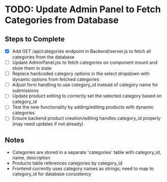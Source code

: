 # TODO: Update Admin Panel to Fetch Categories from Database

## Steps to Complete

- [x] Add GET /api/categories endpoint in Backend/server.js to fetch all categories from the database
- [ ] Update AdminPanel.jsx to fetch categories on component mount and store them in state
- [ ] Replace hardcoded category options in the select dropdown with dynamic options from fetched categories
- [ ] Adjust form handling to use category_id instead of category name for submissions
- [ ] Update product editing to correctly set the selected category based on category_id
- [ ] Test the new functionality by adding/editing products with dynamic categories
- [ ] Ensure backend product creation/editing handles category_id properly (may need updates if not already)

## Notes
- Categories are stored in a separate 'categories' table with category_id, name, description
- Products table references categories by category_id
- Frontend currently uses category names as strings; need to map to category_id for database consistency
